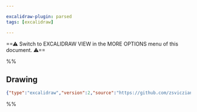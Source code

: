```yaml
---

excalidraw-plugin: parsed
tags: [excalidraw]

---
```

==⚠ Switch to EXCALIDRAW VIEW in the MORE OPTIONS menu of this document. ⚠==


%%
## Drawing
```json
{"type":"excalidraw","version":2,"source":"https://github.com/zsviczian/obsidian-excalidraw-plugin/releases/tag/2.0.13","elements":[],"appState":{"gridSize":null,"viewBackgroundColor":"#ffffff"}}
```
%%
